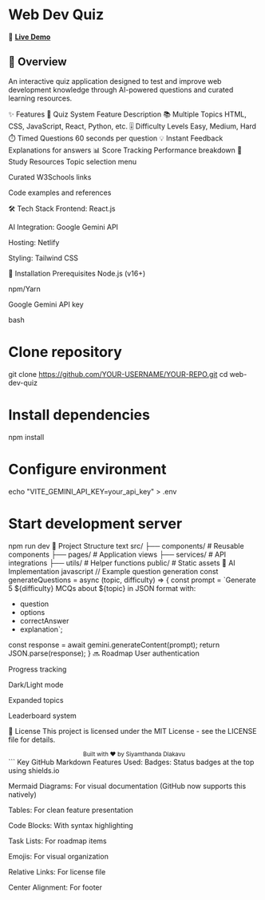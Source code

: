 # Web Dev Quiz

🔗 **[Live Demo](https://siyamthanda-dlakavu-profile.netlify.app/)**

## 📝 Overview

An interactive quiz application designed to test and improve web development knowledge through AI-powered questions and curated learning resources.

✨ Features
🧠 Quiz System
Feature	Description
📚 Multiple Topics	HTML, CSS, JavaScript, React, Python, etc.
🎚️ Difficulty Levels	Easy, Medium, Hard
⏱️ Timed Questions	60 seconds per question
💡 Instant Feedback	Explanations for answers
📊 Score Tracking	Performance breakdown
📖 Study Resources
Topic selection menu

Curated W3Schools links

Code examples and references

🛠️ Tech Stack
Frontend: React.js

AI Integration: Google Gemini API

Hosting: Netlify

Styling: Tailwind CSS

🚀 Installation
Prerequisites
Node.js (v16+)

npm/Yarn

Google Gemini API key

bash
# Clone repository
git clone https://github.com/YOUR-USERNAME/YOUR-REPO.git
cd web-dev-quiz

# Install dependencies
npm install

# Configure environment
echo "VITE_GEMINI_API_KEY=your_api_key" > .env

# Start development server
npm run dev
📂 Project Structure
text
src/
├── components/      # Reusable components
├── pages/           # Application views
├── services/        # API integrations
├── utils/           # Helper functions
public/              # Static assets
🤖 AI Implementation
javascript
// Example question generation
const generateQuestions = async (topic, difficulty) => {
  const prompt = `Generate 5 ${difficulty} MCQs about ${topic} in JSON format with:
  - question
  - options
  - correctAnswer
  - explanation`;
  
  const response = await gemini.generateContent(prompt);
  return JSON.parse(response);
}
🔜 Roadmap
User authentication

Progress tracking

Dark/Light mode

Expanded topics

Leaderboard system

📄 License
This project is licensed under the MIT License - see the LICENSE file for details.

<div align="center"> <sub>Built with ❤️ by Siyamthanda Dlakavu</sub> </div> ```
Key GitHub Markdown Features Used:
Badges: Status badges at the top using shields.io

Mermaid Diagrams: For visual documentation (GitHub now supports this natively)

Tables: For clean feature presentation

Code Blocks: With syntax highlighting

Task Lists: For roadmap items

Emojis: For visual organization

Relative Links: For license file

Center Alignment: For footer
